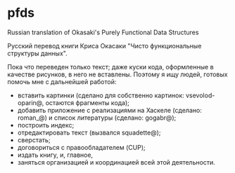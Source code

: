 pfds
====

Russian translation of Okasaki's Purely Functional Data Structures

Русский перевод книги Криса Окасаки "Чисто функциональные структуры данных".

Пока что переведен только текст; даже куски кода, оформленные в качестве рисунков, в него не вставлены. Поэтому я ищу людей, готовых помочь мне с дальнейшей работой:
- вставить картинки (сделано для собственно картинок: vsevolod-oparin@, остаются фрагменты кода);
- добавить приложение с реализациями на Хаскеле (сделано: roman_@) и список литературы (сделано: gogabr@);
- построить индекс;
- отредактировать текст (вызвался squadette@);
- сверстать;
- договориться с правообладателем (CUP);
- издать книгу,
и, главное,
- заняться организацией и координацией всей этой деятельности.
